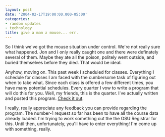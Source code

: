 ```yaml
---
layout: post
date: '2004-02-17T19:00:00.000-05:00'
categories:
- random updates
- technology
title: give a man a mouse... err.
---
```


So I think we've got the mouse situation under control. We're not really sure what happened. Jon and I only really caught one and there were definately several of them. Maybe they ate all the poison, politely went outside, and buried themselves before they died. That would be ideal.

Anyhow, moving on. This past week I scheduled for classes. Everything I schedule for classes I am faced with the cumbersome task of figuring out when to take what. Since each class is offered a few different times, you have many potential schedules. Every quarter I vow to write a program that will do this for you. Well, my friends, this is the quarter. I've actually written and posted this program. [Check it out](scheduler/).

I really, really appreciate any feedback you can provide regarding the program. The number-1 request so far has been to have all the course data already loaded. I'm trying to work something out the the OSU Registrar for this. Until then, unfortunately, you'll have to enter everything! I'm come up with something, really.